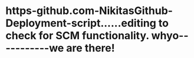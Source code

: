 # https-github.com-NikitasGithub-Deployment-script......editing to check for SCM functionality. whyo-----------we are there!
